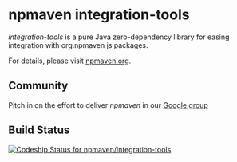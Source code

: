 npmaven integration-tools
=========================

*integration-tools* is a pure Java zero-dependency library for easing integration with org.npmaven js packages.

For details, please visit [npmaven.org](http://npmaven.org).

## Community
Pitch in on the effort to deliver *npmaven* in our [Google group](https://groups.google.com/forum/#!forum/npmaven)

## Build Status
[ ![Codeship Status for npmaven/integration-tools](https://codeship.com/projects/51a260a0-b0d5-0132-0073-3a7a9fb44a4e/status?branch=master)](https://codeship.com/projects/69678)
